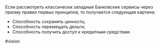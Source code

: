 
Если рассмотреть классически западные Банковские сервисы через призму правил первых принципов, то получается следующая картина:
- Способность сохранять ценность;
- Способность перемещать деньги;
- Способность получить доступ к кредитным средствам.

#vision 